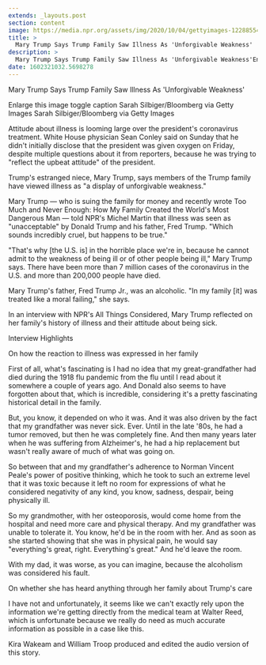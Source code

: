 ```yaml
--- 
extends: _layouts.post 
section: content 
image: https://media.npr.org/assets/img/2020/10/04/gettyimages-1228855481-1-_wide-ed10b23a5d86c61ba28641f8be97543eafc03cd1.jpg?s=1400 
title: > 
  Mary Trump Says Trump Family Saw Illness As 'Unforgivable Weakness' 
description: > 
  Mary Trump Says Trump Family Saw Illness As 'Unforgivable Weakness'Enlarge this image toggle caption Sarah Silbiger/Bloomberg via Getty Images Sarah Silbiger/Bloomberg via Getty ImagesAttitude about illness is looming large over the president's coronavirus treatment.Trump's estranged niece, Mary Trump, says members of the Trump family have viewed illness as "a display of unforgivable weakness."Mary Trump — who is suing the family for money and recently wrote Too Much and Never Enough: How My Family Created the World's Most Dangerous Man — told NPR's Michel Martin that illness was seen as "unacceptable" by Donald Trump and his father, Fred Trump."That's why [the U.S. is] in the horrible place we're in, because he cannot admit to the weakness of being ill or of other people being ill," Mary Trump says.In an interview with NPR's All Things Considered, Mary Trump reflected on her family's history of illness and their attitude about being sick. 
date: 1602321032.5698278 
--- 
```

Mary Trump Says Trump Family Saw Illness As 'Unforgivable Weakness'

Enlarge this image toggle caption Sarah Silbiger/Bloomberg via Getty Images Sarah Silbiger/Bloomberg via Getty Images

Attitude about illness is looming large over the president's coronavirus treatment. White House physician Sean Conley said on Sunday that he didn't initially disclose that the president was given oxygen on Friday, despite multiple questions about it from reporters, because he was trying to "reflect the upbeat attitude" of the president.

Trump's estranged niece, Mary Trump, says members of the Trump family have viewed illness as "a display of unforgivable weakness."

Mary Trump — who is suing the family for money and recently wrote Too Much and Never Enough: How My Family Created the World's Most Dangerous Man — told NPR's Michel Martin that illness was seen as "unacceptable" by Donald Trump and his father, Fred Trump. "Which sounds incredibly cruel, but happens to be true."

"That's why [the U.S. is] in the horrible place we're in, because he cannot admit to the weakness of being ill or of other people being ill," Mary Trump says. There have been more than 7 million cases of the coronavirus in the U.S. and more than 200,000 people have died.

Mary Trump's father, Fred Trump Jr., was an alcoholic. "In my family [it] was treated like a moral failing," she says.

In an interview with NPR's All Things Considered, Mary Trump reflected on her family's history of illness and their attitude about being sick.

Interview Highlights

On how the reaction to illness was expressed in her family

First of all, what's fascinating is I had no idea that my great-grandfather had died during the 1918 flu pandemic from the flu until I read about it somewhere a couple of years ago. And Donald also seems to have forgotten about that, which is incredible, considering it's a pretty fascinating historical detail in the family.

But, you know, it depended on who it was. And it was also driven by the fact that my grandfather was never sick. Ever. Until in the late '80s, he had a tumor removed, but then he was completely fine. And then many years later when he was suffering from Alzheimer's, he had a hip replacement but wasn't really aware of much of what was going on.

So between that and my grandfather's adherence to Norman Vincent Peale's power of positive thinking, which he took to such an extreme level that it was toxic because it left no room for expressions of what he considered negativity of any kind, you know, sadness, despair, being physically ill.

So my grandmother, with her osteoporosis, would come home from the hospital and need more care and physical therapy. And my grandfather was unable to tolerate it. You know, he'd be in the room with her. And as soon as she started showing that she was in physical pain, he would say "everything's great, right. Everything's great." And he'd leave the room.

With my dad, it was worse, as you can imagine, because the alcoholism was considered his fault.

On whether she has heard anything through her family about Trump's care

I have not and unfortunately, it seems like we can't exactly rely upon the information we're getting directly from the medical team at Walter Reed, which is unfortunate because we really do need as much accurate information as possible in a case like this.

Kira Wakeam and William Troop produced and edited the audio version of this story.